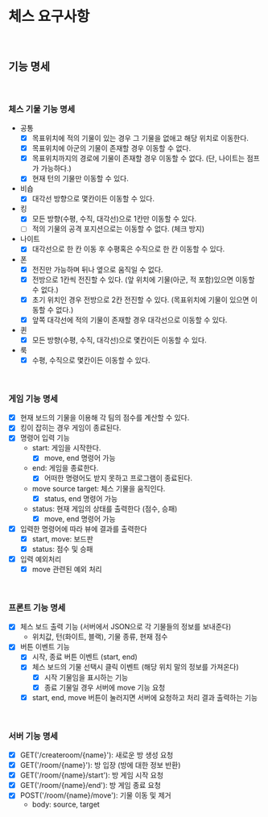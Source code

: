# 체스 요구사항

<br>

## 기능 명세

<br>

### 체스 기물 기능 명세
- 공통
    - [x] 목표위치에 적의 기물이 있는 경우 그 기물을 없애고 해당 위치로 이동한다.
    - [x] 목표위치에 아군의 기물이 존재할 경우 이동할 수 없다.
    - [x] 목표위치까지의 경로에 기물이 존재할 경우 이동할 수 없다. (단, 나이트는 점프가 가능하다.)
    - [x] 현재 턴의 기물만 이동할 수 있다.
- 비숍
    - [x] 대각선 방향으로 몇칸이든 이동할 수 있다.
- 킹
    - [x] 모든 방향(수평, 수직, 대각선)으로 1칸만 이동할 수 있다.
    - [ ] 적의 기물의 공격 포지션으로는 이동할 수 없다. (체크 방지)
- 나이트
    - [x] 대각선으로 한 칸 이동 후 수평혹은 수직으로 한 칸 이동할 수 있다.
- 폰
    - [x] 전진만 가능하며 뒤나 옆으로 움직일 수 없다.
    - [x] 전방으로 1칸씩 전진할 수 있다. (앞 위치에 기물(아군, 적 포함)있으면 이동할 수 없다.)
    - [x] 초기 위치인 경우 전방으로 2칸 전진할 수 있다. (목표위치에 기물이 있으면 이동할 수 없다.)
    - [x] 앞쪽 대각선에 적의 기물이 존재할 경우 대각선으로 이동할 수 있다.
- 퀸
    - [x] 모든 방향(수평, 수직, 대각선)으로 몇칸이든 이동할 수 있다.
- 룩
    - [x] 수평, 수직으로 몇칸이든 이동할 수 있다.
    
<br>

### 게임 기능 명세
- [x] 현재 보드의 기물을 이용해 각 팀의 점수를 계산할 수 있다. 
- [x] 킹이 잡히는 경우 게임이 종료된다.
- [x] 명령어 입력 기능
  - start: 게임을 시작한다.
    - [x] move, end 명령어 가능
  - end: 게임을 종료한다.
    - [x] 어떠한 명령어도 받지 못하고 프로그램이 종료된다.
  - move source target: 체스 기물을 움직인다.
    - [x] status, end 명령어 가능
  - status: 현재 게임의 상태를 출력한다 (점수, 승패)
    - [x] move, end 명령어 가능
- [x] 입력한 명령어에 따라 뷰에 결과를 출력한다
  - [x] start, move: 보드판
  - [x] status: 점수 및 승패
- [x] 입력 예외처리
  - [x] move 관련된 예외 처리

<br>

### 프론트 기능 명세
- [x] 체스 보드 출력 기능 (서버에서 JSON으로 각 기물들의 정보를 보내준다)
  - 위치값, 턴(화이트, 블랙), 기물 종류, 현재 점수
- [x] 버튼 이벤트 기능
  - [x] 시작, 종료 버튼 이벤트 (start, end)
  - [x] 체스 보드의 기물 선택시 클릭 이벤트 (해당 위치 말의 정보를 가져온다)
    - [x] 시작 기물임을 표시하는 기능
    - [x] 종료 기물일 경우 서버에 move 기능 요청
  - [x] start, end, move 버튼이 눌러지면 서버에 요청하고 처리 결과 출력하는 기능

<br>

### 서버 기능 명세
- [x] GET('/createroom/{name}'): 새로운 방 생성 요청
- [x] GET('/room/{name}'): 방 입장 (방에 대한 정보 반환)
- [x] GET('/room/{name}/start'): 방 게임 시작 요청
- [x] GET('/room/{name}/end'): 방 게임 종료 요청
- [x] POST('/room/{name}/move'): 기물 이동 및 제거
  - body: source, target
